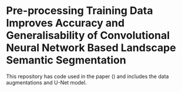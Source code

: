 # Pre-processing Training Data Improves Accuracy and Generalisability of Convolutional Neural Network Based Landscape Semantic Segmentation
This repository has code used in the paper () and includes the data augmentations and U-Net model.

